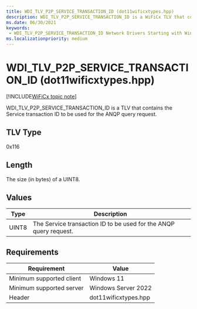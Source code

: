 ```yaml
---
title: WDI_TLV_P2P_SERVICE_TRANSACTION_ID (dot11wificxtypes.hpp)
description: WDI_TLV_P2P_SERVICE_TRANSACTION_ID is a WiFiCx TLV that contains the Service transaction ID to be used for the ANQP query request.
ms.date: 06/30/2021
keywords:
 - WDI_TLV_P2P_SERVICE_TRANSACTION_ID Network Drivers Starting with Windows Vista
ms.localizationpriority: medium
---
```


# WDI\_TLV\_P2P\_SERVICE\_TRANSACTION\_ID (dot11wificxtypes.hpp)

[!INCLUDE[WiFiCx topic note](../includes/wificx-version-warning.md)]


WDI\_TLV\_P2P\_SERVICE\_TRANSACTION\_ID is a TLV that contains the Service transaction ID to be used for the ANQP query request.

## TLV Type


0x116

## Length


The size (in bytes) of a UINT8.

## Values


| Type  | Description                                                       |
|-------|-------------------------------------------------------------------|
| UINT8 | The Service transaction ID to be used for the ANQP query request. |

 

## Requirements

|Requirement|Value|
|--- |--- |
|Minimum supported client|Windows 11|
|Minimum supported server|Windows Server 2022|
|Header|dot11wificxtypes.hpp|

 

 





